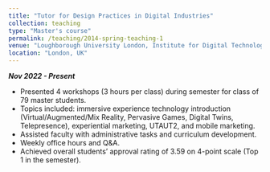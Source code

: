 ```yaml
---
title: "Tutor for Design Practices in Digital Industries"
collection: teaching
type: "Master's course"
permalink: /teaching/2014-spring-teaching-1
venue: "Loughborough University London, Institute for Digital Technologies"
location: "London, UK"
---
```

***Nov 2022 - Present*** <br>

*	Presented 4 workshops (3 hours per class) during semester for class of 79 master students.
*	Topics included: immersive experience technology introduction (Virtual/Augmented/Mix Reality, Pervasive Games, Digital Twins, Telepresence), experiential marketing, UTAUT2, and mobile marketing. 
*	Assisted faculty with administrative tasks and curriculum development.
*	Weekly office hours and Q&A.
*	Achieved overall students’ approval rating of 3.59 on 4-point scale (Top 1 in the semester).
